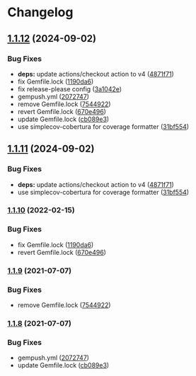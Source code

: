 # Changelog

## [1.1.12](https://github.com/higebu/vagrant-vyos/compare/vagrant-vyos-v1.1.11...vagrant-vyos/v1.1.12) (2024-09-02)


### Bug Fixes

* **deps:** update actions/checkout action to v4 ([4871f71](https://github.com/higebu/vagrant-vyos/commit/4871f71f2039061f8ad22356a9e0aa9d86b9312a))
* fix Gemfile.lock ([1190da6](https://github.com/higebu/vagrant-vyos/commit/1190da66fd3de5b991bdb84a8e31bde50d744120))
* fix release-please config ([3a1042e](https://github.com/higebu/vagrant-vyos/commit/3a1042e0c4033f1dc59b80fc9bfe699deece462a))
* gempush.yml ([2072747](https://github.com/higebu/vagrant-vyos/commit/2072747871785f61a11ff12c671b1f61fd7c08cd))
* remove Gemfile.lock ([7544922](https://github.com/higebu/vagrant-vyos/commit/75449224262d8c9405a7a23e2433691518c56021))
* revert Gemfile.lock ([670e496](https://github.com/higebu/vagrant-vyos/commit/670e496fabcf7c4a06d299c3af8e7d1a33e122c7))
* update Gemfile.lock ([cb089e3](https://github.com/higebu/vagrant-vyos/commit/cb089e3b78eecdf0b44d0c97afca5cff6530d4c0))
* use simplecov-cobertura for coverage formatter ([31bf554](https://github.com/higebu/vagrant-vyos/commit/31bf5544d5470f9516e3fbe91e60321fa4e21092))

## [1.1.11](https://github.com/higebu/vagrant-vyos/compare/v1.1.10...v1.1.11) (2024-09-02)


### Bug Fixes

* **deps:** update actions/checkout action to v4 ([4871f71](https://github.com/higebu/vagrant-vyos/commit/4871f71f2039061f8ad22356a9e0aa9d86b9312a))
* use simplecov-cobertura for coverage formatter ([31bf554](https://github.com/higebu/vagrant-vyos/commit/31bf5544d5470f9516e3fbe91e60321fa4e21092))

### [1.1.10](https://www.github.com/higebu/vagrant-vyos/compare/v1.1.9...v1.1.10) (2022-02-15)


### Bug Fixes

* fix Gemfile.lock ([1190da6](https://www.github.com/higebu/vagrant-vyos/commit/1190da66fd3de5b991bdb84a8e31bde50d744120))
* revert Gemfile.lock ([670e496](https://www.github.com/higebu/vagrant-vyos/commit/670e496fabcf7c4a06d299c3af8e7d1a33e122c7))

### [1.1.9](https://www.github.com/higebu/vagrant-vyos/compare/v1.1.8...v1.1.9) (2021-07-07)


### Bug Fixes

* remove Gemfile.lock ([7544922](https://www.github.com/higebu/vagrant-vyos/commit/75449224262d8c9405a7a23e2433691518c56021))

### [1.1.8](https://www.github.com/higebu/vagrant-vyos/compare/v1.1.7...v1.1.8) (2021-07-07)


### Bug Fixes

* gempush.yml ([2072747](https://www.github.com/higebu/vagrant-vyos/commit/2072747871785f61a11ff12c671b1f61fd7c08cd))
* update Gemfile.lock ([cb089e3](https://www.github.com/higebu/vagrant-vyos/commit/cb089e3b78eecdf0b44d0c97afca5cff6530d4c0))
